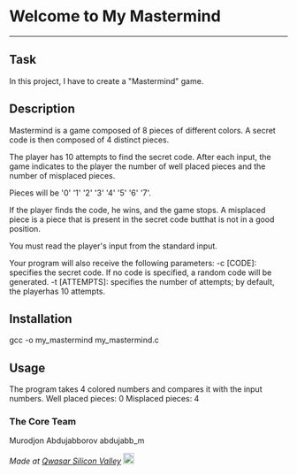 # Welcome to My Mastermind
***

## Task
In this project, I have to create a "Mastermind" game.

## Description
Mastermind is a game composed of 8 pieces of different colors.
A secret code is then composed of 4 distinct pieces.

The player has 10 attempts to find the secret code.
After each input, the game indicates to the player the number of well placed pieces and the number of misplaced pieces.

Pieces will be '0' '1' '2' '3' '4' '5' '6' '7'.

If the player finds the code, he wins, and the game stops.
A misplaced piece is a piece that is present in the secret code butthat is not in a good position.

You must read the player's input from the standard input.

Your program will also receive the following parameters:
-c [CODE]: specifies the secret code. If no code is specified, a random code will be generated.
-t [ATTEMPTS]: specifies the number of attempts; by default, the playerhas 10 attempts.

## Installation
gcc -o my_mastermind my_mastermind.c

## Usage
The program takes 4 colored numbers and compares it with the input numbers.
Well placed pieces: 0
Misplaced pieces: 4

### The Core Team
Murodjon Abdujabborov abdujabb_m

<span><i>Made at <a href='https://qwasar.io'>Qwasar Silicon Valley</a></i></span>
<span><img alt='Qwasar Silicon Valley Logo' src='https://storage.googleapis.com/qwasar-public/qwasar-logo_50x50.png' width='20px'></span>
